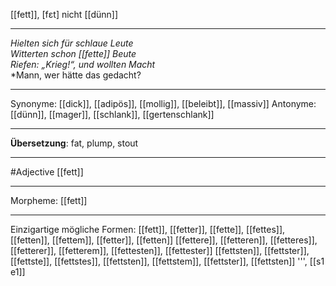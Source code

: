 [[fett]], [fɛt]
nicht [[dünn]]

---
*Hielten sich für schlaue Leute*  
*Witterten schon [[fette]] Beute*  
*Riefen: „Krieg!“, und wollten Macht*  
*Mann, wer hätte das gedacht?

---
Synonyme: [[dick]], [[adipös]], [[mollig]], [[beleibt]], [[massiv]]
Antonyme: [[dünn]], [[mager]], [[schlank]], [[gertenschlank]]

---
**Übersetzung**:
fat, plump, stout

---
#Adjective [[fett]]

---
Morpheme:
[[fett]]

---


Einzigartige mögliche Formen: 
[[fett]], [[fetter]], [[fette]], [[fettes]], [[fetten]], [[fettem]], [[fetter]], [[fetten]]
[[fettere]], [[fetteren]], [[fetteres]], [[fetterer]], [[fetterem]], [[fettesten]], [[fettester]]
[[fettsten]], [[fettster]], [[fettste]], [[fettstes]], [[fettsten]], [[fettstem]], [[fettster]], [[fettsten]]
''', [[s1 e1]]